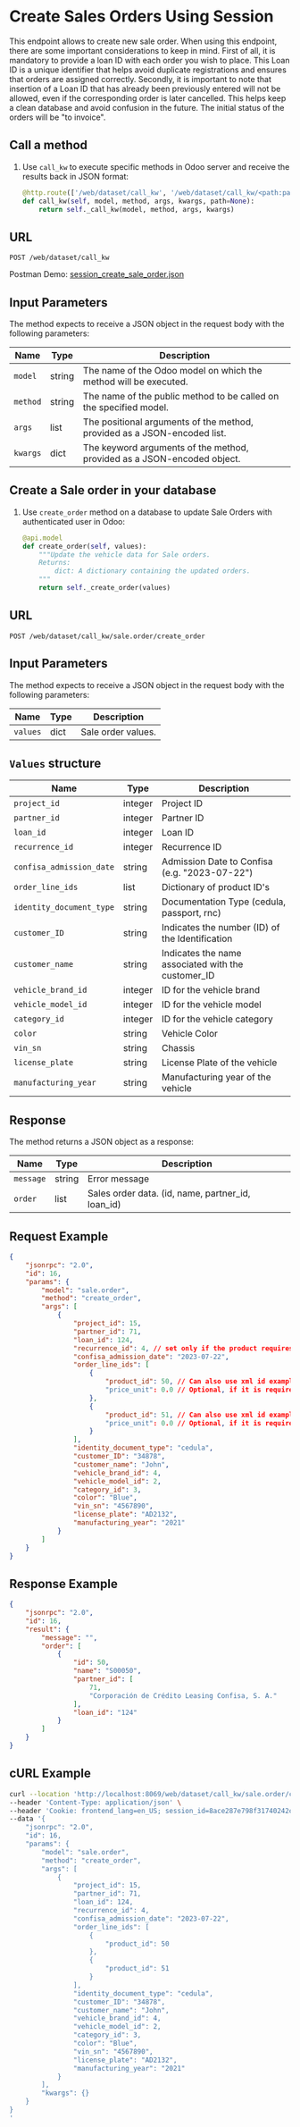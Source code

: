 Create Sales Orders Using Session
===========================================

This endpoint allows to create  new sale order. When using this endpoint, there are some important considerations to keep in mind. First of all, it is mandatory to provide a loan ID with each order you wish to place. This Loan ID is a unique identifier that helps avoid duplicate registrations and ensures that orders are assigned correctly. Secondly, it is important to note that insertion of a Loan ID that has already been previously entered will not be allowed, even if the corresponding order is later cancelled. This helps keep a clean database and avoid confusion in the future.
The initial status of the orders will be "to invoice".

Call a method
-------------

1. Use `call_kw` to execute specific methods in Odoo server and receive the results back in JSON format:

    ```python
    @http.route(['/web/dataset/call_kw', '/web/dataset/call_kw/<path:path>'], type='json', auth="user")
    def call_kw(self, model, method, args, kwargs, path=None):
        return self._call_kw(model, method, args, kwargs)
    ```

## URL

```
POST /web/dataset/call_kw
```

Postman Demo: [session_create_sale_order.json](postman_collection.json)

## Input Parameters

The method expects to receive a JSON object in the request body with the following parameters:

| Name        | Type    | Description                                                                   |
|-------------|---------|-------------------------------------------------------------------------------|
| `model`     | string  | The name of the Odoo model on which the method will be executed.              |
| `method`    | string  | The name of the public method to be called on the specified model.            |
| `args`      | list    | The positional arguments of the method, provided as a JSON-encoded list.      |
| `kwargs`    | dict    | The keyword arguments of the method, provided as a JSON-encoded object.       |

Create a Sale order in your database
-------------------------------------

1. Use `create_order` method on a database to update Sale Orders with authenticated user in Odoo:

    ```python
    @api.model
    def create_order(self, values):
        """Update the vehicle data for Sale orders.
        Returns:
            dict: A dictionary containing the updated orders.
        """
        return self._create_order(values)
    ```

## URL

```
POST /web/dataset/call_kw/sale.order/create_order
```

## Input Parameters

The method expects to receive a JSON object in the request body with the following parameters:

| Name        | Type    | Description                                                                       |
|-------------|---------|-----------------------------------------------------------------------------------|
| `values`    | dict    | Sale order values.                                                                |

## `Values` structure

| Name                            | Type              | Description                                         |
|---------------------------------|-------------------|-----------------------------------------------------|
| `project_id`                    | integer           | Project ID                                          |
| `partner_id`                    | integer           | Partner ID                                          |
| `loan_id`                       | integer           | Loan ID                                             |
| `recurrence_id`                 | integer           | Recurrence ID                                       |
| `confisa_admission_date`        | string            | Admission Date to Confisa (e.g. "2023-07-22")         |
| `order_line_ids`                | list              | Dictionary of product ID's                          |
| `identity_document_type`        | string            | Documentation Type (cedula, passport, rnc)          |
| `customer_ID`                   | string            | Indicates the number (ID) of the Identification     |
| `customer_name`                 | string            | Indicates the name associated with the customer_ID  |
| `vehicle_brand_id`              | integer           | ID for the vehicle brand                            |
| `vehicle_model_id`              | integer           | ID for the vehicle model                            |
| `category_id`                   | integer           | ID for the vehicle category                         |
| `color`                         | string            | Vehicle Color                                       |
| `vin_sn`                        | string            | Chassis                                             |
| `license_plate`                 | string            | License Plate of the vehicle                        |
| `manufacturing_year`            | string            | Manufacturing year of the vehicle                   |

## Response

The method returns a JSON object as a response:

| Name                 | Type    | Description                                                              |
|----------------------|---------|--------------------------------------------------------------------------|
| `message`            | string  | Error message                                                            |
| `order`              | list    | Sales order data. (id, name, partner_id, loan_id)                        |

## Request Example

```json
{
    "jsonrpc": "2.0",
    "id": 16,
    "params": {
        "model": "sale.order",
        "method": "create_order",
        "args": [
            { 
                "project_id": 15,
                "partner_id": 71,
                "loan_id": 124,
                "recurrence_id": 4, // set only if the product requires it
                "confisa_admission_date": "2023-07-22",
                "order_line_ids": [
                    {
                        "product_id": 50, // Can also use xml id example: product.product_product_50
                        "price_unit": 0.0 // Optional, if it is required to change the default value
                    },
                    {
                        "product_id": 51, // Can also use xml id example: product.product_product_51
                        "price_unit": 0.0 // Optional, if it is required to change the default value
                    }
                ],
                "identity_document_type": "cedula",
                "customer_ID": "34878",
                "customer_name": "John",
                "vehicle_brand_id": 4,
                "vehicle_model_id": 2,
                "category_id": 3,
                "color": "Blue",
                "vin_sn": "4567890",
                "license_plate": "AD2132",
                "manufacturing_year": "2021"
            }
        ]
    }
}
```

## Response Example

```json
{
    "jsonrpc": "2.0",
    "id": 16,
    "result": {
        "message": "",
        "order": [
            {
                "id": 50,
                "name": "S00050",
                "partner_id": [
                    71,
                    "Corporación de Crédito Leasing Confisa, S. A."
                ],
                "loan_id": "124"
            }
        ]
    }
}
```

## cURL Example

```bash
curl --location 'http://localhost:8069/web/dataset/call_kw/sale.order/create_order' \
--header 'Content-Type: application/json' \
--header 'Cookie: frontend_lang=en_US; session_id=8ace287e798f31740242c2a1cdbe8b45352d7e72' \
--data '{
    "jsonrpc": "2.0",
    "id": 16,
    "params": {
        "model": "sale.order",
        "method": "create_order",
        "args": [
            {
                "project_id": 15,
                "partner_id": 71,
                "loan_id": 124,
                "recurrence_id": 4,
                "confisa_admission_date": "2023-07-22",
                "order_line_ids": [
                    {
                        "product_id": 50
                    },
                    {
                        "product_id": 51
                    }
                ],
                "identity_document_type": "cedula",
                "customer_ID": "34878",
                "customer_name": "John",
                "vehicle_brand_id": 4,
                "vehicle_model_id": 2,
                "category_id": 3,
                "color": "Blue",
                "vin_sn": "4567890",
                "license_plate": "AD2132",
                "manufacturing_year": "2021"
            }
        ],
        "kwargs": {}
    }
}
'
```
